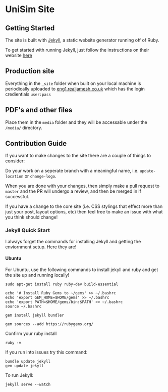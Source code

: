 # UniSim Site

## Getting Started

The site is built with [Jekyll](https://jekyllrb.com/docs/), a static website generator running off of Ruby. 

To get started with running Jekyll, just follow the instructions on their website [here](https://jekyllrb.com/docs/installation/)

## Production site

Everything in the ```_site``` folder when built on your local machine is periodically uploaded to [eng1.realjamesh.co.uk](https://eng1.realjamesh.co.uk) which has the login credientials ```user:pass```

## PDF's and other files

Place them in the ```media``` folder and they will be accessable under the ```/media/``` directory.

## Contribution Guide

If you want to make changes to the site there are a couple of things to consider: 

Do your work on a seperate branch with a meaningful name, i.e. `update-location` or `change-logo`. 

When you are done with your changes, then simply make a pull request to `master`
and the PR will undergo a review, and then be merged in if successful. 

If you have a change to the core site (i.e. CSS stylings that effect more than just your post, layout options, etc) then feel free to make an issue with what you think should change! 


### Jekyll Quick Start

I always forget the commands for installing Jekyll and getting the enviornment setup. 
Here they are!  

#### Ubuntu

For Ubuntu, use the following commands to install jekyll and ruby and get 
the site up and running locally! 

```
sudo apt-get install ruby ruby-dev build-essential

echo '# Install Ruby Gems to ~/gems' >> ~/.bashrc
echo 'export GEM_HOME=$HOME/gems' >> ~/.bashrc
echo 'export PATH=$HOME/gems/bin:$PATH' >> ~/.bashrc
source ~/.bashrc
```

```
gem install jekyll bundler
```

```
gem sources --add https://rubygems.org/
```

Confirm your ruby install

```
ruby -v
```

If you run into issues try this command:

```
bundle update jekyll
gem update jekyll
```

To run Jekyll:
```
jekyll serve --watch
```